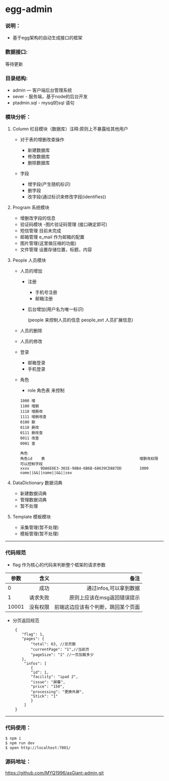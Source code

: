# egg-admin

### 说明：

- 基于egg架构的自动生成接口的框架

### 数据接口:

等待更新

### 目录结构:

- admin — 客户端后台管理系统
- sever - 服务端，基于node的后台开发
- ptadmin.sql - mysql的sql 语句

### 模块分析：

1. Column 栏目模块（数据库）注释:原则上不暴露给其他用户
  	- 对于表的增删改查操作
  		- 新建数据库
  		- 修改数据库
  		- 删除数据库
  			
  	- 字段
  		- 增字段(产生随机标识)
  		- 删字段
  		- 改字段(通过标识来修改字段(identifies))
  		
2. Program 系统模块
  	- 增删改字段的信息
  	- 验证码模块
  		-图片验证码管理 (接口确定即可) 
  	- 短信管理 目前未完成
  	- 邮箱管理 e_mail 作为邮箱的配置
  	- 图片管理(这里做压缩的功能)
   - 文件管理 设置存储位置，标题，内容
3. People 人员模块
  	- 人员的增加
  		- 注册
  			- 手机号注册
  			- 邮箱注册
  			 
  		- 后台增加(用户名为唯一标识)
  	
  			(people 来控制人员的信息   people_ext 人员扩展信息)
  	
  	- 人员的删除
  	- 人员的修改
  	- 登录 
  		- 邮箱登录 
  		- 手机登录
  	- 角色
  	   - role 角色表 来控制

        ```
        1000 增
        1100 增删
        1110 增删改
        1111 增删改查
        0100 删
        0110 删改
        0111 删改查
        0011 改查
        0001 查

        角色 
        角色id    表                                          增删改权限      可以控制字段
        xxxx     9DA6E0E3-302E-98B4-6B6B-68639CD887DD        1000           name||&&||name||&&||sex
        ``` 	
4. DataDictionary 数据词典
   - 新建数据词典
   - 管理数据词典 
   - 暂不处理 

5. Template 模板模块
	- 采集管理(暂不处理)
   - 模板管理(暂不处理) 
  
  		
  ---------------------

### 代码规范 

-	flag 作为核心的代码来判断整个框架的请求参数


| 参数        | 含义     | 备注    | 
| --------   | -----:  |  -----:   | 
| 0          | 成功     | 通过infos,可以拿到数据
| 1          | 请求失败  | 原则上应该在msg返回错误提示 | 
|10001       | 没有权限  | 前端这边应该有个判断，跳回某个页面|

- 分页返回规范
	
	```
	 {
	    "flag": 1,
	    "pages": {
	        "total": 63, //总页数
	        "currentPage": "1",//当前页
	        "pageSize": "1" //一页加载多少
	    },
	     "infos": [
        	{
            "id": 1,
            "facility": "ipad 2",
            "issue": "屏幕",
            "price": "150",
            "processing": "更换外屏",
            "Stick": "1"
        	}
   		 ]
	 }

---------------------

### 代码使用：

```bash
$ npm i
$ npm run dev
$ open http://localhost:7001/
```

### 源码地址：

https://github.com/MYQ1996/asGiant-admin.git